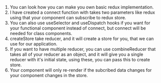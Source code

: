 1. You can look how you can make you own basic redux implementation.
2. I have created a connect function with takes two parameters like redux using that your component can subscribe to redux store.
3. You can also use useSelector and useDispatch hooks if you want for your functional component instead of connect, but connect will be needed for class components.
4. createStore take reducer, and it will create a store for you, that we can use for our application.
5. If you want to have multiple reducer, you can use combineReducer that takes all of your reducer as an object, and it will give you a single reducer with it's initial state, using these, you can pass this to create store.
6. Your component will only re-render if the subcribed data changes for your component changes in the store.
